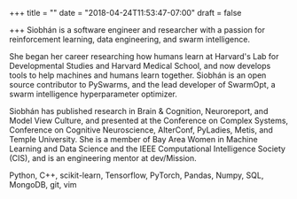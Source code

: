 +++
title = ""
date = "2018-04-24T11:53:47-07:00"
draft = false

+++
Siobhán is a software engineer and researcher with a passion for reinforcement learning,
data engineering, and swarm intelligence.

She began her career researching how humans learn at Harvard's Lab for
Developmental Studies and Harvard Medical School, and now develops tools
to help machines and humans learn together. Siobhán is an open source contributor to PySwarms, 
and the lead developer of SwarmOpt, a swarm intelligence hyperparameter optimizer.

Siobhán has published research in Brain & Cognition, Neuroreport, and
Model View Culture, and presented at the Conference on Complex Systems,
Conference on Cognitive Neuroscience, AlterConf, PyLadies, Metis, and
Temple University. She is a member of Bay Area Women in Machine Learning
and Data Science and the IEEE Computational Intelligence Society (CIS), 
and is an engineering mentor at dev/Mission.

Python, C++, scikit-learn, Tensorflow, PyTorch, Pandas, Numpy, SQL,
MongoDB, git, vim

